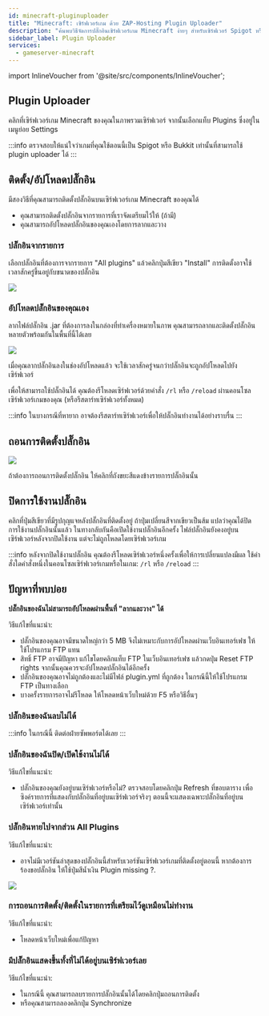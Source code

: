 ```yaml
---
id: minecraft-pluginuploader
title: "Minecraft: เซิร์ฟเวอร์เกม ด้วย ZAP-Hosting Plugin Uploader"
description: "ค้นพบวิธีจัดการปลั๊กอินเซิร์ฟเวอร์เกม Minecraft ง่ายๆ สำหรับเซิร์ฟเวอร์ Spigot หรือ Bukkit เพื่อเพิ่มประสบการณ์การเล่นเกมของคุณ → เรียนรู้เพิ่มเติมตอนนี้"
sidebar_label: Plugin Uploader
services:
  - gameserver-minecraft
---
```


import InlineVoucher from '@site/src/components/InlineVoucher';

<InlineVoucher />

## Plugin Uploader

คลิกที่เซิร์ฟเวอร์เกม Minecraft ของคุณในภาพรวมเซิร์ฟเวอร์ จากนั้นเลือกแท็บ Plugins ซึ่งอยู่ในเมนูย่อย Settings

:::info
ตรวจสอบให้แน่ใจว่าเกมที่คุณใช้ตอนนี้เป็น Spigot หรือ Bukkit เท่านั้นที่สามารถใช้ plugin uploader ได้
:::

## ติดตั้ง/อัปโหลดปลั๊กอิน

มีสองวิธีที่คุณสามารถติดตั้งปลั๊กอินบนเซิร์ฟเวอร์เกม Minecraft ของคุณได้

- คุณสามารถติดตั้งปลั๊กอินจากรายการที่เราจัดเตรียมไว้ให้ (ถ้ามี)
- คุณสามารถอัปโหลดปลั๊กอินของคุณเองโดยการลากและวาง

### ปลั๊กอินจากรายการ

เลือกปลั๊กอินที่ต้องการจากรายการ "All plugins" แล้วคลิกปุ่มสีเขียว "Install" การติดตั้งอาจใช้เวลาสักครู่ขึ้นอยู่กับขนาดของปลั๊กอิน

![](https://screensaver01.zap-hosting.com/index.php/s/dxrtY8pQwmtfEP9/preview)

### อัปโหลดปลั๊กอินของคุณเอง

ลากไฟล์ปลั๊กอิน .jar ที่ต้องการลงในกล่องที่ทำเครื่องหมายในภาพ คุณสามารถลากและติดตั้งปลั๊กอินหลายตัวพร้อมกันในพื้นที่นี้ได้เลย

![](https://screensaver01.zap-hosting.com/index.php/s/fM2a4AeyspaQzYd/preview)

เมื่อคุณลากปลั๊กอินลงในช่องอัปโหลดแล้ว จะใช้เวลาสักครู่จนกว่าปลั๊กอินจะถูกอัปโหลดไปยังเซิร์ฟเวอร์

เพื่อให้สามารถใช้ปลั๊กอินได้ คุณต้องรีโหลดเซิร์ฟเวอร์ด้วยคำสั่ง `/rl` หรือ `/reload` ผ่านคอนโซลเซิร์ฟเวอร์เกมของคุณ (หรือรีสตาร์ทเซิร์ฟเวอร์ทั้งหมด)

:::info
ในบางกรณีที่หายาก อาจต้องรีสตาร์ทเซิร์ฟเวอร์เพื่อให้ปลั๊กอินทำงานได้อย่างราบรื่น
:::


## ถอนการติดตั้งปลั๊กอิน

![](https://screensaver01.zap-hosting.com/index.php/s/dKaeJr8M3jzgMBS/preview)

ถ้าต้องการถอนการติดตั้งปลั๊กอิน ให้คลิกที่ถังขยะสีแดงข้างรายการปลั๊กอินนั้น

## ปิดการใช้งานปลั๊กอิน

คลิกที่ปุ่มสีเขียวที่มีรูปกุญแจหลังปลั๊กอินที่ติดตั้งอยู่ ถ้าปุ่มเปลี่ยนสีจากเขียวเป็นส้ม แปลว่าคุณได้ปิดการใช้งานปลั๊กอินนั้นแล้ว ในทางกลับกันคือเปิดใช้งานปลั๊กอินอีกครั้ง ไฟล์ปลั๊กอินยังคงอยู่บนเซิร์ฟเวอร์หลังจากปิดใช้งาน แต่จะไม่ถูกโหลดโดยเซิร์ฟเวอร์เกม

:::info
หลังจากปิดใช้งานปลั๊กอิน คุณต้องรีโหลดเซิร์ฟเวอร์หนึ่งครั้งเพื่อให้การเปลี่ยนแปลงมีผล ใช้คำสั่งใดคำสั่งหนึ่งในคอนโซลเซิร์ฟเวอร์เกมหรือในเกม: `/rl` หรือ `/reload`
:::

## ปัญหาที่พบบ่อย

**ปลั๊กอินของฉันไม่สามารถอัปโหลดผ่านพื้นที่ "ลากและวาง" ได้**

วิธีแก้ไขที่แนะนำ:

- ปลั๊กอินของคุณอาจมีขนาดใหญ่กว่า 5 MB จึงไม่เหมาะกับการอัปโหลดผ่านเว็บอินเทอร์เฟซ ให้ใช้โปรแกรม FTP แทน
- สิทธิ์ FTP อาจมีปัญหา แก้ไขโดยคลิกแท็บ FTP ในเว็บอินเทอร์เฟซ แล้วกดปุ่ม Reset FTP rights จากนั้นคุณควรจะอัปโหลดปลั๊กอินได้อีกครั้ง
- ปลั๊กอินของคุณอาจไม่ถูกต้องและไม่มีไฟล์ plugin.yml ที่ถูกต้อง ในกรณีนี้ให้ใช้โปรแกรม FTP เป็นทางเลือก
- บางครั้งรายการอาจไม่รีโหลด ให้โหลดหน้าเว็บใหม่ด้วย F5 หรือวิธีอื่นๆ

### ปลั๊กอินของฉันลบไม่ได้

:::info
ในกรณีนี้ ติดต่อฝ่ายซัพพอร์ตได้เลย
:::

### ปลั๊กอินของฉันปิด/เปิดใช้งานไม่ได้

วิธีแก้ไขที่แนะนำ:

- ปลั๊กอินของคุณยังอยู่บนเซิร์ฟเวอร์หรือไม่? ตรวจสอบโดยคลิกปุ่ม Refresh ที่ขอบตาราง เพื่อซิงค์รายการที่แสดงกับปลั๊กอินที่อยู่บนเซิร์ฟเวอร์จริงๆ ตอนนี้จะแสดงเฉพาะปลั๊กอินที่อยู่บนเซิร์ฟเวอร์เท่านั้น

### ปลั๊กอินหายไปจากส่วน All Plugins

วิธีแก้ไขที่แนะนำ:

- อาจไม่มีเวอร์ชันล่าสุดของปลั๊กอินนี้สำหรับเวอร์ชันเซิร์ฟเวอร์เกมที่ติดตั้งอยู่ตอนนี้ หากต้องการร้องขอปลั๊กอิน ให้ใช้ปุ่มสีน้ำเงิน Plugin missing ?.

![](https://screensaver01.zap-hosting.com/index.php/s/DeMjH2s74geaLPq/preview)

### การถอนการติดตั้ง/ติดตั้งในรายการที่เตรียมไว้ดูเหมือนไม่ทำงาน

วิธีแก้ไขที่แนะนำ:

- โหลดหน้าเว็บใหม่เพื่อแก้ปัญหา

### มีปลั๊กอินแสดงขึ้นทั้งที่ไม่ได้อยู่บนเซิร์ฟเวอร์เลย

วิธีแก้ไขที่แนะนำ:

- ในกรณีนี้ คุณสามารถลบรายการปลั๊กอินนั้นได้โดยคลิกปุ่มถอนการติดตั้ง
- หรือคุณสามารถลองคลิกปุ่ม Synchronize

<InlineVoucher />